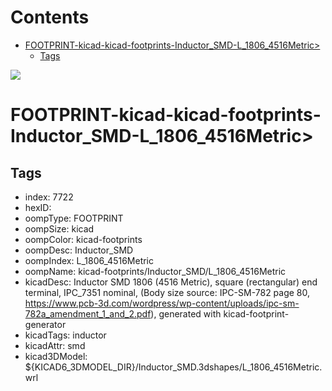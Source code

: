 



Contents
========

* [FOOTPRINT-kicad-kicad-footprints-Inductor_SMD-L_1806_4516Metric>](#footprint-kicad-kicad-footprints-inductor_smd-l_1806_4516metric)
	* [Tags](#tags)
  
![][im]
# FOOTPRINT-kicad-kicad-footprints-Inductor_SMD-L_1806_4516Metric>

## Tags

- index: 7722
- hexID: 
- oompType: FOOTPRINT
- oompSize: kicad
- oompColor: kicad-footprints
- oompDesc: Inductor_SMD
- oompIndex: L_1806_4516Metric
- oompName: kicad-footprints/Inductor_SMD/L_1806_4516Metric
- kicadDesc: Inductor SMD 1806 (4516 Metric), square (rectangular) end terminal, IPC_7351 nominal, (Body size source: IPC-SM-782 page 80, https://www.pcb-3d.com/wordpress/wp-content/uploads/ipc-sm-782a_amendment_1_and_2.pdf), generated with kicad-footprint-generator
- kicadTags: inductor
- kicadAttr: smd
- kicad3DModel: ${KICAD6_3DMODEL_DIR}/Inductor_SMD.3dshapes/L_1806_4516Metric.wrl



[im]: image.png
